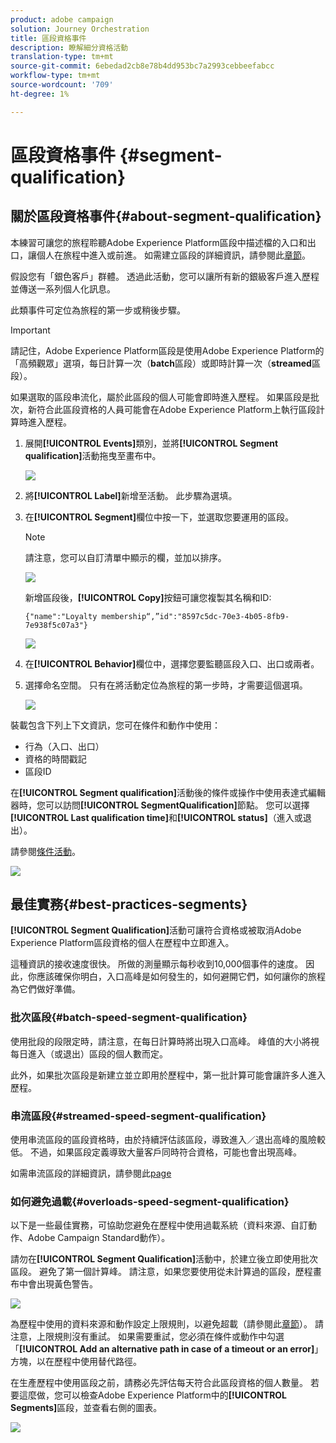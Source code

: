 ```yaml
---
product: adobe campaign
solution: Journey Orchestration
title: 區段資格事件
description: 瞭解細分資格活動
translation-type: tm+mt
source-git-commit: 6ebedad2cb8e78b4dd953bc7a2993cebbeefabcc
workflow-type: tm+mt
source-wordcount: '709'
ht-degree: 1%

---
```



# 區段資格事件 {#segment-qualification}

## 關於區段資格事件{#about-segment-qualification}

本練習可讓您的旅程聆聽Adobe Experience Platform區段中描述檔的入口和出口，讓個人在旅程中進入或前進。 如需建立區段的詳細資訊，請參閱此[章節](../segment/about-segments.md)。

假設您有「銀色客戶」群體。 透過此活動，您可以讓所有新的銀級客戶進入歷程並傳送一系列個人化訊息。

此類事件可定位為旅程的第一步或稍後步驟。

>[!IMPORTANT]
>
>請記住，Adobe Experience Platform區段是使用Adobe Experience Platform的「高頻觀眾」選項，每日計算一次（**batch**&#x200B;區段）或即時計算一次（**streamed**&#x200B;區段）。
>
>如果選取的區段串流化，屬於此區段的個人可能會即時進入歷程。 如果區段是批次，新符合此區段資格的人員可能會在Adobe Experience Platform上執行區段計算時進入歷程。


1. 展開&#x200B;**[!UICONTROL Events]**&#x200B;類別，並將&#x200B;**[!UICONTROL Segment qualification]**&#x200B;活動拖曳至畫布中。

   ![](../assets/segment5.png)

1. 將&#x200B;**[!UICONTROL Label]**&#x200B;新增至活動。 此步驟為選填。

1. 在&#x200B;**[!UICONTROL Segment]**&#x200B;欄位中按一下，並選取您要運用的區段。

   >[!NOTE]
   >
   >請注意，您可以自訂清單中顯示的欄，並加以排序。

   ![](../assets/segment6.png)

   新增區段後，**[!UICONTROL Copy]**&#x200B;按鈕可讓您複製其名稱和ID:

   `{"name":"Loyalty membership“,”id":"8597c5dc-70e3-4b05-8fb9-7e938f5c07a3"}`

   ![](../assets/segment-copy.png)

1. 在&#x200B;**[!UICONTROL Behavior]**&#x200B;欄位中，選擇您要監聽區段入口、出口或兩者。

1. 選擇命名空間。 只有在將活動定位為旅程的第一步時，才需要這個選項。

   ![](../assets/segment7.png)

裝載包含下列上下文資訊，您可在條件和動作中使用：

* 行為（入口、出口）
* 資格的時間戳記
* 區段ID

在&#x200B;**[!UICONTROL Segment qualification]**&#x200B;活動後的條件或操作中使用表達式編輯器時，您可以訪問&#x200B;**[!UICONTROL SegmentQualification]**&#x200B;節點。 您可以選擇&#x200B;**[!UICONTROL Last qualification time]**&#x200B;和&#x200B;**[!UICONTROL status]**（進入或退出）。

請參閱[條件活動](../building-journeys/condition-activity.md#about_condition)。

![](../assets/segment8.png)

## 最佳實務{#best-practices-segments}

**[!UICONTROL Segment Qualification]**&#x200B;活動可讓符合資格或被取消Adobe Experience Platform區段資格的個人在歷程中立即進入。

這種資訊的接收速度很快。 所做的測量顯示每秒收到10,000個事件的速度。 因此，你應該確保你明白，入口高峰是如何發生的，如何避開它們，如何讓你的旅程為它們做好準備。

### 批次區段{#batch-speed-segment-qualification}

使用批段的段限定時，請注意，在每日計算時將出現入口高峰。 峰值的大小將視每日進入（或退出）區段的個人數而定。

此外，如果批次區段是新建立並立即用於歷程中，第一批計算可能會讓許多人進入歷程。

### 串流區段{#streamed-speed-segment-qualification}

使用串流區段的區段資格時，由於持續評估該區段，導致進入／退出高峰的風險較低。 不過，如果區段定義導致大量客戶同時符合資格，可能也會出現高峰。

如需串流區段的詳細資訊，請參閱此[page](https://experienceleague.adobe.com/docs/experience-platform/segmentation/api/streaming-segmentation.html#api)

### 如何避免過載{#overloads-speed-segment-qualification}

以下是一些最佳實務，可協助您避免在歷程中使用過載系統（資料來源、自訂動作、Adobe Campaign Standard動作）。

請勿在&#x200B;**[!UICONTROL Segment Qualification]**&#x200B;活動中，於建立後立即使用批次區段。 避免了第一個計算峰。 請注意，如果您要使用從未計算過的區段，歷程畫布中會出現黃色警告。

![](../assets/segment-error.png)

為歷程中使用的資料來源和動作設定上限規則，以避免超載（請參閱此[章節](../api/capping.md)）。 請注意，上限規則沒有重試。 如果需要重試，您必須在條件或動作中勾選「**[!UICONTROL Add an alternative path in case of a timeout or an error]**」方塊，以在歷程中使用替代路徑。

在生產歷程中使用區段之前，請務必先評估每天符合此區段資格的個人數量。 若要這麼做，您可以檢查Adobe Experience Platform中的&#x200B;**[!UICONTROL Segments]**&#x200B;區段，並查看右側的圖表。

![](../assets/segment-overload.png)
